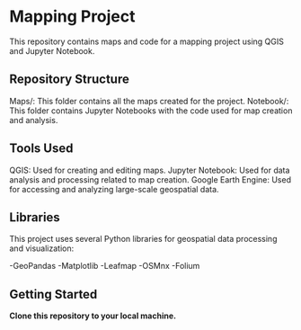 # Mapping Project
This repository contains maps and code for a mapping project using QGIS and Jupyter Notebook.
## Repository Structure

Maps/: This folder contains all the maps created for the project.
Notebook/: This folder contains Jupyter Notebooks with the code used for map creation and analysis.

## Tools Used

QGIS: Used for creating and editing maps.
Jupyter Notebook: Used for data analysis and processing related to map creation.
Google Earth Engine: Used for accessing and analyzing large-scale geospatial data.

## Libraries
This project uses several Python libraries for geospatial data processing and visualization:

-GeoPandas
-Matplotlib
-Leafmap
-OSMnx
-Folium

## Getting Started

**Clone this repository to your local machine.**
